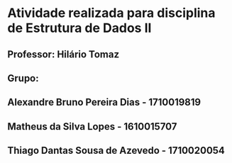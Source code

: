 # Atividade realizada para disciplina de Estrutura de Dados II <br>
## Professor: Hilário Tomaz

## Grupo: 
## Alexandre Bruno Pereira Dias - 1710019819
## Matheus da Silva Lopes - 1610015707
## Thiago Dantas Sousa de Azevedo - 1710020054
